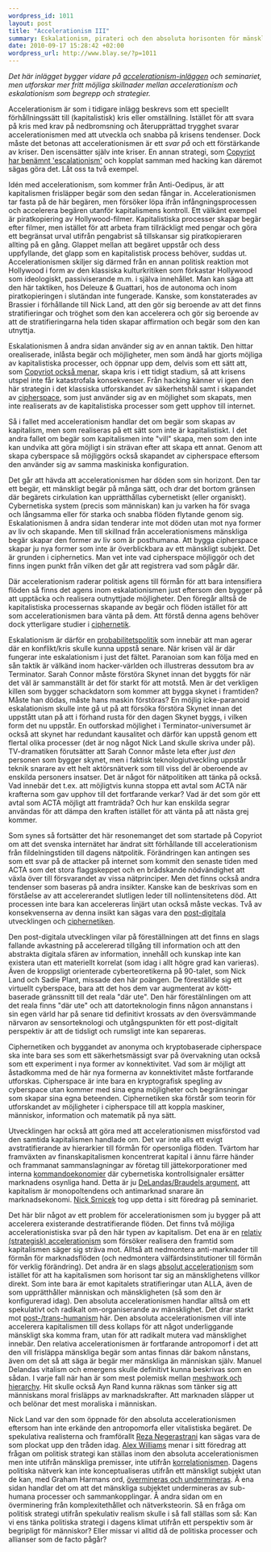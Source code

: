 ```yaml
--- 
wordpress_id: 1011 
layout: post
title: "Accelerationism III" 
summary: Eskalationism, pirateri och den absoluta horisonten för mänskligheten
date: 2010-09-17 15:28:42 +02:00 
wordpress_url: http://www.blay.se/?p=1011
---
```


*Det här inlägget bygger vidare på [accelerationism-inläggen](http://www.blay.se/index.php?s=accelerationism) och seminariet, men utforskar mer fritt möjliga skillnader mellan accelerationism och eskalationism som begrepp och strategier.*

Accelerationism är som i tidigare inlägg beskrevs som ett speciellt förhållningssätt till (kapitalistisk) kris eller omställning. Istället för att svara på kris med krav på nedbromsning och återupprättad trygghet svarar accelerationismen med att utveckla och snabba på krisens tendenser. Dock måste det betonas att accelerationismen är ett *svar på* och ett förstärkande av kriser. Den iscensätter själv inte kriser. En annan strategi, som [Copyriot har benämnt 'escalationism'](http://copyriot.se/2010/01/13/pirate-politics-from-accelerationism-to-escalationism/) och kopplat samman med hacking kan däremot sägas göra det. Låt oss ta två exempel.

Idén med accelerationism, som kommer från Anti-Oedipus, är att kapitalismen frisläpper begär som den sedan fångar in. Accelerationismen tar fasta på de här begären, men försöker löpa ifrån infångningsprocessen och accelerera begären utanför kapitalismens kontroll. Ett välkänt exempel är piratkopiering av Hollywood-filmer. Kapitalistiska processer skapar begär efter filmer, men istället för att arbeta fram tillräckligt med pengar och göra ett begränsat urval utifrån pengabrist så tillskansar sig piratkopieraren allting på en gång. Glappet mellan att begäret uppstår och dess uppfyllande, det glapp som en kapitalistisk process behöver, suddas ut. Accelerationismen skiljer sig därmed från en annan politisk reaktion mot Hollywood i form av den klassiska kulturkritiken som förkastar Hollywood som ideologiskt, passiviserande m.m. i själva innehållet. Man kan säga att den här taktiken, hos Deleuze & Guattari, hos de autonoma och inom piratkopieringen i slutändan inte fungerade. Kanske, som konstaterades av Brassier i förhållande till Nick Land, att den gör sig beroende av att det finns stratifieringar och tröghet som den kan accelerera och gör sig beroende av att de stratifieringarna hela tiden skapar affirmation och begär som den kan utnyttja.

Eskalationismen å andra sidan använder sig av en annan taktik. Den hittar orealiserade, inlåsta begär och möjligheter, men som ändå har gjorts möjliga av kapitalistiska processer, och öppnar upp dem, delvis som ett sätt att, som [Copyriot också menar](http://copyriot.se/2010/01/13/pirate-politics-from-accelerationism-to-escalationism/), skapa kris i ett tidigt stadium, så att krisens utspel inte får katastrofala konsekvenser. Från hacking känner vi igen den här strategin i det klassiska utforskandet av säkerhetshål samt i skapandet av [cipherspace](http://en.wikipedia.org/wiki/Cipherspace), som just använder sig av en möjlighet som skapats, men inte realiserats av de kapitalistiska processer som gett upphov till internet.

Så i fallet med accelerationism handlar det om begär som skapas av kapitalism, men som realiseras på ett sätt som inte är kapitalistiskt. I det andra fallet om begär som kapitalismen inte "vill" skapa, men som den inte kan undvika att göra möjligt i sin strävan efter att skapa ett annat. Genom att skapa cyberspace så möjliggörs också skapandet av cipherspace eftersom den använder sig av samma maskiniska konfiguration.

Det går att hävda att accelerationismen har döden som sin horizont. Den tar ett begär, ett mänskligt begär på många sätt, och drar det bortom gränsen där begärets cirkulation kan upprätthållas cybernetiskt (eller organiskt). Cybernetiska system (precis som människan) kan ju varken ha för svaga och långsamma eller för starka och snabba flöden flytande genom sig. Eskalationismen å andra sidan tenderar inte mot döden utan mot nya former av liv och skapande. Men till skillnad från accelerationismens mänskliga begär skapar den former av liv som är posthumana. Att bygga cipherspace skapar ju nya former som inte är överblickbara av ett mänskligt subjekt. Det är grunden i ciphernetics. Man vet inte vad cipherspace möjliggör och det finns ingen punkt från vilken det går att registrera vad som pågår där.

Där accelerationism raderar politisk agens till förmån för att bara intensifiera flöden så finns det agens inom eskalationismen just eftersom den bygger på att upptäcka och realisera outnyttjade möjligheter. Den föregår alltså de kapitalistiska processernas skapande av begär och flöden istället för att som accelerationismen bara vänta på dem. Att förstå denna agens behöver dock ytterligare studier i [ciphernetik](http://cryptoanarchy.org/wiki/Sociocyphernetic_System_Theory).

Eskalationism är därför en [probabilitetspolitik](http://www.blay.se/2009/04/27/fwd-jonas-andersson-om-natpolitik/) som innebär att man agerar där en konflikt/kris skulle kunna uppstå senare. När krisen väl är där fungerar inte eskalationism i just det fältet. Paranoian som kan följa med en sån taktik är välkänd inom hacker-världen och illustreras dessutom bra av Terminator. Sarah Connor måste förstöra Skynet innan det byggts för när det väl är sammanställt är det för starkt för att motstå. Men är det verkligen killen som bygger schackdatorn som kommer att bygga skynet i framtiden? Måste han dödas, måste hans maskin förstöras? En möjlig icke-paranoid eskalationism skulle inte gå ut på att försöka förstöra Skynet innan det uppstått utan på att i förhand rusta för den dagen Skynet byggs, i vilken form det nu uppstår. En outforskad möjlighet i Terminator-universumet är också att skynet har redundant kausalitet och därför kan uppstå genom ett flertal olika processer (det är nog något Nick Land skulle skriva under på). TV-dramatiken förutsätter att Sarah Connor måste leta efter _just den_ personen som bygger skynet, men i faktisk teknologiutveckling uppstår teknik snarare av ett helt aktörsnätverk som till viss del är oberoende av enskilda personers insatser. Det är något för nätpolitiken att tänka på också. Vad innebär det t.ex. att möjligtvis kunna stoppa ett avtal som ACTA när krafterna som gav upphov till det fortfarande verkar? Vad är det som gör ett avtal som ACTA möjligt att framträda? Och hur kan enskilda segrar användas för att dämpa den kraften istället för att vänta på att nästa grej kommer.

Som synes så fortsätter det här resonemanget det som startade på Copyriot om att det svenska internätet har ändrat sitt förhållande till accelerationism från fildelningstiden till dagens nätpolitik. Förändringen kan antingen ses som ett svar på de attacker på internet som kommit den senaste tiden med ACTA som det stora flaggskeppet och en brådskande nödvändighet att växla över till försvarandet av vissa nätprinciper. Men det finns också andra tendenser som baseras på andra insikter. Kanske kan de beskrivas som en förståelse av att accelererandet slutligen leder till nollintensitetens död. Att processen inte bara kan accelereras linjärt utan också måste veckas. Två av konsekvenserna av denna insikt kan sägas vara den [post-digitala](http://www.inkbokforlag.com/postdigital.htm) utvecklingen och [ciphernetiken](http://cryptoanarchy.org/wiki/Sociocyphernetic_System_Theory).

Den post-digitala utvecklingen vilar på föreställningen att det finns en slags fallande avkastning på accelererad tillgång till information och att den abstrakta digitala sfären av information, innehåll och kunskap inte kan existera utan ett materiellt korrelat (som idag i allt högre grad kan varieras). Även de kroppsligt orienterade cyberteoretikerna på 90-talet, som Nick Land och Sadie Plant, missade den här poängen. De föreställde sig ett virtuellt cyberspace, bara att det hos dem var augmenterat av kött-baserade gränssnitt till det reala "där ute". Den här förestälnlingen om att det reala finns "där ute" och att datorteknologin finns någon annanstans i sin egen värld har på senare tid definitivt krossats av den översvämmande närvaron av sensorteknologi och utgångspunkten för ett post-digitalt perspektiv är att de tidsligt och rumsligt inte kan separeras.

Ciphernetiken och byggandet av anonyma och kryptobaserade cipherspace ska inte bara ses som ett säkerhetsmässigt svar på övervakning utan också som ett experiment i nya former av konnektivitet. Vad som är möjligt att åstadkomma med de här nya formerna av konnektivitet måste fortfarande utforskas. Cipherspace är inte bara en kryptografisk spegling av cyberspace utan kommer med sina egna möjligheter och begränsningar som skapar sina egna beteenden. Ciphernetiken ska förstår som teorin för utforskandet av möjligheter i cipherspace till att koppla maskiner, människor, information och matematik på nya sätt.

Utvecklingen har också att göra med att accelerationismen missförstod vad den samtida kapitalismen handlade om. Det var inte alls ett evigt avstratifierande av hierarkier till förmån för opersonliga flöden. Tvärtom har framväxten av finanskapitalismen koncentrerat kapital i ännu färre händer och frammanat sammanslagningar av företag till jättekorporationer med interna [kommandoekonomier](http://sv.wikipedia.org/wiki/Kommandoekonomi) där cybernetiska kontrollsignaler ersätter marknadens osynliga hand. Detta är ju [DeLandas/Braudels argument](http://www.t0.or.at/delanda/intdelanda.htm), att kapitalism är monopoltendens och antimarknad snarare än marknadsekonomi. [Nick Srnicek](http://speculativeheresy.wordpress.com/) tog upp detta i sitt föredrag på seminariet.

Det här blir något av ett problem för accelerationismen som ju bygger på att accelerera existerande destratifierande flöden. Det finns två möjliga accelerationistiska svar på den här typen av kapitalism. Det ena är en [relativ (strategisk) accelerationism](http://leniency.blogspot.com/2010/09/everything-that-moves-is-not-red.html) som försöker realisera den framtid som kapitalismen säger sig sträva mot. Alltså att nedmontera anti-marknader till förmån för marknadsflöden (och nedmontera välfärdsinstitutioner till förmån för verklig förändring). Det andra är en slags [absolut accelerationism](http://splinteringboneashes.blogspot.com/2008/10/post-land-paradoxes-of-speculative.html) som istället för att ha kapitalismen som horisont tar sig an mänsklighetens villkor direkt. Som inte bara är emot kapitalets stratifieringar utan ALLA, även de som upprätthåller människan och mänskligheten (så som den är konfigurerad idag). Den absoluta accelerationismen handlar alltså om ett spekulativt och radikalt om-organiserande av mänsklighet. Det drar starkt mot [post-/trans-humanism](http://tesantitesprotes.se/?p=159) här. Den absoluta accelerationismen vill inte accelerera kapitalismen till dess kollaps för att något underliggande mänskligt ska komma fram, utan för att radikalt mutera vad mänsklighet innebär. Den relativa accelerationismen är fortfarande antropomorf i det att den vill frisläppa mänskliga begär som antas finnas där bakom nånstans, även om det så att säga är begär mer mänskliga än människan själv. Manuel Delandas vitalism och emergens skulle definitivt kunna beskrivas som en sådan. I varje fall när han är som mest polemisk mellan [meshwork och hierarchy](http://www.t0.or.at/delanda/meshwork.htm). Hit skulle också Ayn Rand kunna räknas som tänker sig att människans moral frisläpps av marknadskrafter. Att marknaden släpper ut och belönar det mest moraliska i människan.

Nick Land var den som öppnade för den absoluta accelerationismen eftersom han inte erkände den antropomorfa eller vitalistiska begäret. De spekulativa realisterna och framförallt [Reza Negerastrani](http://blog.urbanomic.com/cyclon/) kan sägas vara de som plockat upp den tråden idag. [Alex Williams](http://splinteringboneashes.blogspot.com/) menar i sitt föredrag att frågan om politisk strategi kan ställas inom den absoluta accelerationismen men inte utifrån mänskliga premisser, inte utifrån [korrelationismen](http://dooodles.posterous.com/?tag=korrelationism). Dagens politiska nätverk kan inte konceptualiseras utifrån ett mänskligt subjekt utan de kan, med Graham Harmans ord, [övermineras och undermineras](http://övermineras%20och%20undermineras). Å ena sidan handlar det om att det mänskliga subjektet undermineras av sub-humana processer och sammankopplingar. Å andra sidan om en överminering från komplexitethållet och nätverksteorin. Så en fråga om politisk strategi utifrån spekulativ realism skulle i så fall ställas som så: Kan vi ens tänka politiska strategi i dagens klimat utifrån ett perspektiv som är begripligt för människor? Eller missar vi alltid då de politiska processer och allianser som de facto pågår?


